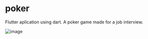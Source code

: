 # poker
Flutter aplication using dart.
A poker game made for a job interview.

![image](https://user-images.githubusercontent.com/41401452/127071763-cb3fc416-7c94-404e-b9c9-648554b8d8b2.png)
